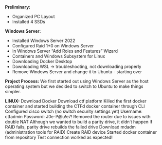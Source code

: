 **Preliminary:**
- Organized PC Layout
- Installed 4 SSDs

**Windows Server:**
- Installed Windows Server 2022
- Configured Raid 1+0 on Windows Server
- In Windows Server “Add Roles and Features” Wizard
- Containers and Windows Subsystem for Linux
- Downloading Docker Desktop
- Downloading WSL -> troubleshooting, not downloading properly
- Remove Windows Server and change it to Ubuntu - starting over

**Project Process:**
We first started out using Windows Server as the host operating system but we decided to switch to Ubuntu to make things simpler. 

**LINUX:**
Download Docker
Download ctf platform
Killed the first docker container and started building the CTFd docker container through CLI
Configured cisco switch (no switch security settings yet)
Username: ctfadmin
Password: J0e-P@u!e7!
Removed the router due to issues with double NAT
Although we wanted to build a parity drive, it didn’t happen
If RAID fails, parity drive rebuilds the failed drive
Download mdadm (administration tools for RAID)
Create RAID device
Started docker container from repository
Test connection worked as expected!

